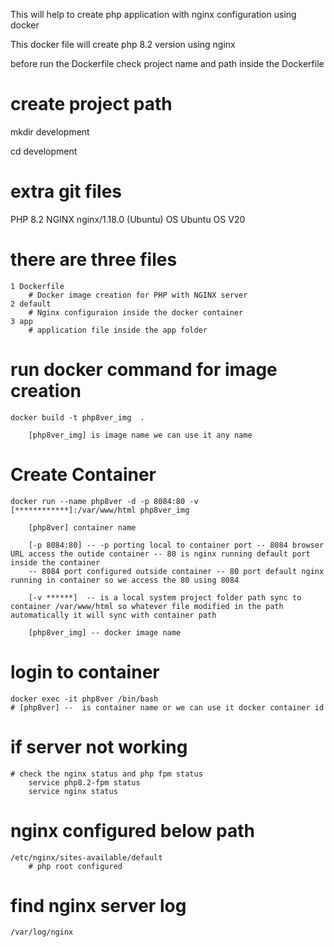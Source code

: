 
This will help to create php application with nginx configuration using docker

This docker file will create php 8.2 version using nginx

before run the Dockerfile check project name and path inside the Dockerfile         

# create project path

mkdir development

cd development

# extra git files
PHP 8.2
NGINX nginx/1.18.0 (Ubuntu)
OS Ubuntu OS V20

# there are three files
    1 Dockerfile
        # Docker image creation for PHP with NGINX server
    2 default
        # Nginx configuraion inside the docker container
    3 app
        # application file inside the app folder

# run docker command for image creation
    docker build -t php8ver_img  . 
        
        [php8ver_img] is image name we can use it any name

# Create Container 
    docker run --name php8ver -d -p 8084:80 -v [************]:/var/www/html php8ver_img

        [php8ver] container name
        
        [-p 8084:80] -- -p porting local to container port -- 8084 browser URL access the outide container -- 80 is nginx running default port inside the container
        -- 8084 port configured outside container -- 80 port default nginx running in container so we access the 80 using 8084
        
        [-v ******]  -- is a local system project folder path sync to container /var/www/html so whatever file modified in the path automatically it will sync with container path
        
        [php8ver_img] -- docker image name

# login to container 
    docker exec -it php8ver /bin/bash
    # [php8ver] --  is container name or we can use it docker container id

# if server not working
    # check the nginx status and php fpm status
        service php8.2-fpm status
        service nginx status
# nginx configured below path
    /etc/nginx/sites-available/default
        # php root configured

# find nginx server log
    /var/log/nginx